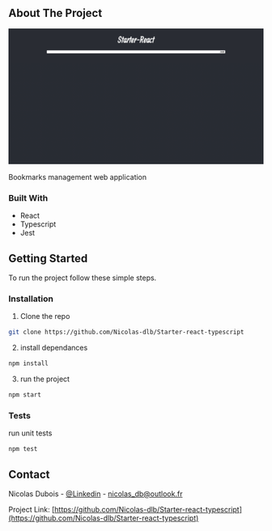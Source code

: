 <!-- ABOUT THE PROJECT -->

## About The Project

<!-- [![Product Name Screen Shot][product-screenshot]]-->
<p align="center" >
<img src="src/assets/pictures/product-screenshot.png" width="850px"/>
</p>

Bookmarks management web application

### Built With

- React
- Typescript
- Jest

<!-- GETTING STARTED -->

## Getting Started

To run the project follow these simple steps.

### Installation

1. Clone the repo

```sh
git clone https://github.com/Nicolas-dlb/Starter-react-typescript
```

2. install dependances

```sh
npm install
```

3. run the project

```sh
npm start
```

### Tests

run unit tests

```sh
npm test
```

<!-- CONTACT -->

## Contact

Nicolas Dubois - [@Linkedin](https://www.linkedin.com/in/nicolasdlb) - nicolas_db@outlook.fr

Project Link: [https://github.com/Nicolas-dlb/Starter-react-typescript](https://github.com/Nicolas-dlb/Starter-react-typescript)

<!-- MARKDOWN LINKS & IMAGES -->
<!-- https://www.markdownguide.org/basic-syntax/#reference-style-links -->

[contributors-shield]: https://img.shields.io/github/contributors/Nicolas-dlb/Coinlabs.svg?style=flat-square
[contributors-url]: https://github.com/Nicolas-dlb/Coinlabs/graphs/contributors
[forks-shield]: https://img.shields.io/github/forks/Nicolas-dlb/Coinlabs.svg?style=flat-square
[forks-url]: https://github.com/Nicolas-dlb/Coinlabs/network/members
[stars-shield]: https://img.shields.io/github/stars/Nicolas-dlb/Coinlabs.svg?style=flat-square
[stars-url]: https://github.com/Nicolas-dlb/Coinlabs/stargazers
[issues-shield]: https://img.shields.io/github/issues/Nicolas-dlb/Coinlabs.svg?style=flat-square
[issues-url]: https://github.com/Nicolas-dlb/Coinlabs/issues
[license-shield]: https://img.shields.io/github/license/Nicolas-dlb/Coinlabs.svg?style=flat-square
[license-url]: https://github.com/Nicolas-dlb/Coinlabs/blob/master/LICENSE.txt
[linkedin-shield]: https://img.shields.io/badge/-LinkedIn-black.svg?style=flat-square&logo=linkedin&colorB=555
[linkedin-url]: https://www.linkedin.com/in/nicolasdlb
[product-screenshot]: ./src/assets/pictures/product-screenshot.png
